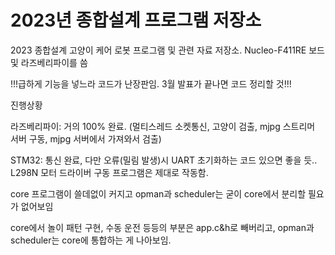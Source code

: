 # 2023년 종합설계 프로그램 저장소
2023 종합설계 고양이 케어 로봇 프로그램 및 관련 자료 저장소. Nucleo-F411RE 보드 및 라즈베리파이를 씀

!!!급하게 기능을 넣느라 코드가 난장판임. 3월 발표가 끝나면 코드 정리할 것!!!

진행상황

라즈베리파이: 거의 100% 완료. (멀티스레드 소켓통신, 고양이 검출, mjpg 스트리머 서버 구동, mjpg 서버에서 가져와서 검출)

STM32: 통신 완료, 다만 오류(밀림 발생)시 UART 초기화하는 코드 있으면 좋을 듯.. 
L298N 모터 드라이버 구동 프로그램은 제대로 작동함.

core 프로그램이 쓸데없이 커지고 opman과 scheduler는 굳이 core에서 분리할 필요가 없어보임

core에서 놀이 패턴 구현, 수동 운전 등등의 부분은 app.c&h로 빼버리고, opman과 scheduler는 core에 통합하는 게 나아보임.
